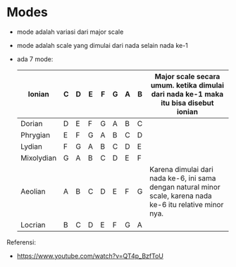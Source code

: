 # Modes

- mode adalah variasi dari major scale
- mode adalah scale yang dimulai dari nada selain nada ke-1
- ada 7 mode:
  
  | Ionian     | C | D | E | F | G | A | B | Major scale secara umum. ketika dimulai dari nada ke-1 maka itu bisa disebut ionian | 
  |------------|---|---|---|---|---|---|---|-------------------------|
  | Dorian     | D | E | F | G | A | B | C |
  | Phrygian   | E | F | G | A | B | C | D |
  | Lydian     | F | G | A | B | C | D | E |
  | Mixolydian | G | A | B | C | D | E | F |
  | Aeolian    | A | B | C | D | E | F | G | Karena dimulai dari nada ke-6, ini sama dengan natural minor scale, karena nada ke-6 itu relative minor nya. | 
  | Locrian    | B | C | D | E | F | G | A |


Referensi:
- https://www.youtube.com/watch?v=QT4p_BzfToU
  
